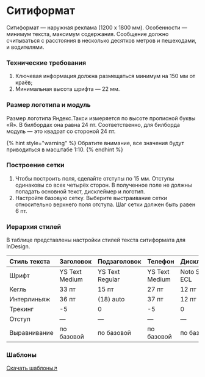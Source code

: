 # Ситиформат

Ситиформат — наружная реклама \(1200 х 1800 мм\). Особенности — минимум текста, максимум содержания. Сообщение должно считываться с расстояния в несколько десятков метров и пешеходами, и водителями.

### Технические требования

1. Ключевая информация должна размещаться минимум на 150 мм от краёв;
2. Минимальная высота шрифта — 22 мм.

### Размер логотипа и модуль

Размер логотипа Яндекс.Такси измеряется по высоте прописной буквы «Я». В билбордах она равна 24 пт. Соответственно, для билборда модуль — это квадрат со стороной 24 пт.

{% hint style="warning" %}
Обратите внимание, все значения будут приводиться в масштабе 1:10.
{% endhint %}

### Построение сетки

1. Чтобы построить поля, сделайте отступы по 15 мм. Отступы одинаковы со всех четырёх сторон. В полученное поле не должны попадать основной текст, дисклеймер и логотип.
2. Настройте базовую сетку. Выберите выстраивание сетки относительно верхнего поля отступа. Шаг сетки должен быть равен 6 пт. 

### Иерархия стилей

В таблице представлены настройки стилей текста ситиформата для InDesign.

| Стиль текста | Заголовок | Подзаголовок | Телефон | Дисклеймер |
| :--- | :--- | :--- | :--- | :--- |
| Шрифт | YS Text Medium | YS Text Regular | YS Text Medium | Noto Sans EСL |
| Кегль | 33 пт | 15 пт | 27 пт | 12 пт |
| Интерлиньяж | 36 пт | \(18\) auto | 37 пт | 12 пт |
| Трекинг | -5 | 0 | -5 | 0 |
| Отступ | — | — | — | — |
| Выравнивание | по базовой | по базовой | по базовой | по базовой |

### Шаблоны

[Скачать шаблоны↗](https://disk.yandex.ru/client/disk/CREATIVE/!YTD_GUIDES/Templates/Outdoor)

